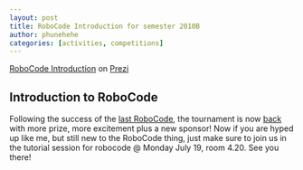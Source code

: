 ```yaml
---
layout: post
title: RoboCode Introduction for semester 2010B
author: phunehehe
categories: [activities, competitions]
---
```


[RoboCode
Introduction](http://prezi.com/heiwpcitgaxv/robocode-introduction/)
on [Prezi](http://prezi.com)


## Introduction to RoboCode

Following the success of the [last RoboCode](http://rmitc.org/?p=43),
the tournament is now [back](http://rmitc.org/?p=8) with more prize,
more excitement plus a new sponsor! Now if you are hyped up like me, but
still new to the RoboCode thing, just make sure to join us in the
tutorial session for robocode @ Monday July 19, room 4.20. See you
there!
